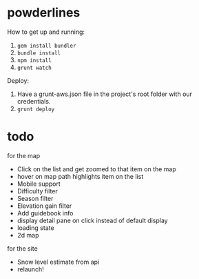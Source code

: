 powderlines
===========

How to get up and running:
1. `gem install bundler`
2. `bundle install`
3. `npm install`
4. `grunt watch`

Deploy:
1. Have a grunt-aws.json file in the project's root folder with our credentials.
2. `grunt deploy`



todo
====

for the map
* Click on the list and get zoomed to that item on the map
* hover on map path highlights item on the list
* Mobile support
* Difficulty filter
* Season filter
* Elevation gain filter
* Add guidebook info
* display detail pane on click instead of default display
* loading state
* 2d map

for the site
* Snow level estimate from api
* relaunch!